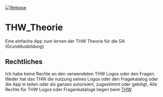 [![Release](https://img.shields.io/github/v/release/wolfwarrior666/THW_Theorie?include_prereleases&style=plastic)]( https://github.com/wolfwarrior666/THUMoodleWrapper/releases)

# THW_Theorie
Eine einfache App zum lernen der THW Theorie für die GA (GrundAusbildung)

## Rechtliches
Ich habe keine Rechte an den verwendeten THW Logos oder den Fragen. Weder hat das THW die nutzung seines Logos oder den Fragekatalog oder die App in teilen oder als ganzes autorisiert, zugestimmt oder gebiligt. Alle Rechte für THW Logos oder Fragenkataloge liegen beim [THW](https://thw.de)
